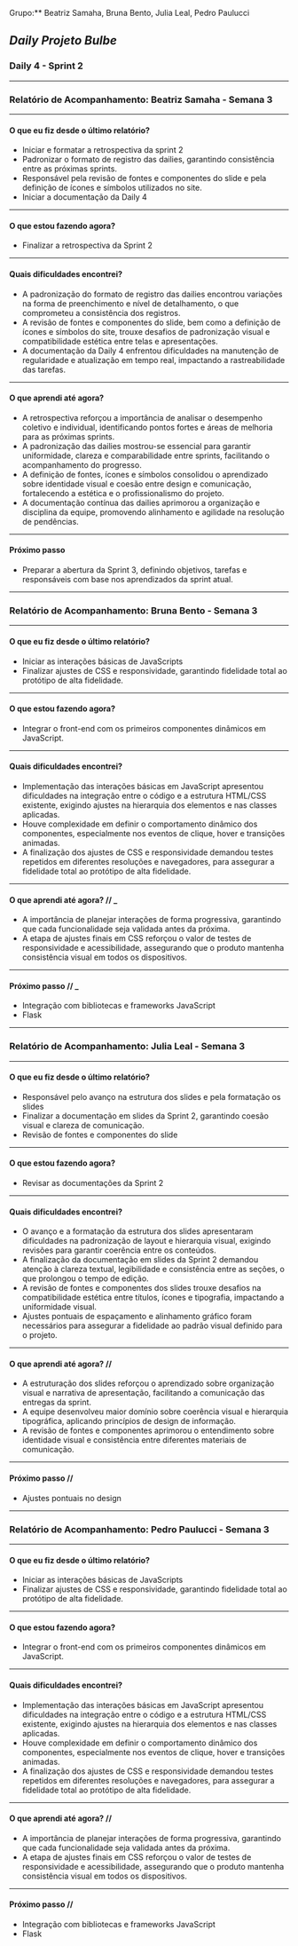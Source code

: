Grupo:** Beatriz Samaha, Bruna Bento, Julia Leal, Pedro Paulucci  
## *Daily Projeto Bulbe*

### Daily 4 - Sprint 2

---

### **Relatório de Acompanhamento: Beatriz Samaha - Semana 3**

---

#### **O que eu fiz desde o último relatório?**

- Iniciar e formatar a retrospectiva da sprint 2 
- Padronizar o formato de registro das dailies, garantindo consistência entre as próximas sprints.
- Responsável pela revisão de fontes e componentes do slide e pela definição de ícones e símbolos utilizados no site.
- Iniciar a documentação da Daily 4


---

#### **O que estou fazendo agora?**

- Finalizar a retrospectiva da Sprint 2

---

#### **Quais dificuldades encontrei?**

- A padronização do formato de registro das dailies encontrou variações na forma de preenchimento e nível de detalhamento, o que comprometeu a consistência dos registros.
- A revisão de fontes e componentes do slide, bem como a definição de ícones e símbolos do site, trouxe desafios de padronização visual e compatibilidade estética entre telas e apresentações.
- A documentação da Daily 4 enfrentou dificuldades na manutenção de regularidade e atualização em tempo real, impactando a rastreabilidade das tarefas.

---

#### **O que aprendi até agora?**

- A retrospectiva reforçou a importância de analisar o desempenho coletivo e individual, identificando pontos fortes e áreas de melhoria para as próximas sprints.
- A padronização das dailies mostrou-se essencial para garantir uniformidade, clareza e comparabilidade entre sprints, facilitando o acompanhamento do progresso.
- A definição de fontes, ícones e símbolos consolidou o aprendizado sobre identidade visual e coesão entre design e comunicação, fortalecendo a estética e o profissionalismo do projeto.
- A documentação contínua das dailies aprimorou a organização e disciplina da equipe, promovendo alinhamento e agilidade na resolução de pendências.
---

#### **Próximo passo**

- Preparar a abertura da Sprint 3, definindo objetivos, tarefas e responsáveis com base nos aprendizados da sprint atual.

---





### **Relatório de Acompanhamento: Bruna Bento - Semana 3**

---

#### **O que eu fiz desde o último relatório?**

- Iniciar as interações básicas de JavaScripts
- Finalizar ajustes de CSS e responsividade, garantindo fidelidade total ao protótipo de alta fidelidade.



---

#### **O que estou fazendo agora?**

- Integrar o front-end com os primeiros componentes dinâmicos em JavaScript.

---

#### **Quais dificuldades encontrei?**

- Implementação das interações básicas em JavaScript apresentou dificuldades na integração entre o código e a estrutura HTML/CSS existente, exigindo ajustes na hierarquia dos elementos e nas classes aplicadas.
- Houve complexidade em definir o comportamento dinâmico dos componentes, especialmente nos eventos de clique, hover e transições animadas.
- A finalização dos ajustes de CSS e responsividade demandou testes repetidos em diferentes resoluções e navegadores, para assegurar a fidelidade total ao protótipo de alta fidelidade.
---

#### **O que aprendi até agora? //** _

- A importância de planejar interações de forma progressiva, garantindo que cada funcionalidade seja validada antes da próxima.
- A etapa de ajustes finais em CSS reforçou o valor de testes de responsividade e acessibilidade, assegurando que o produto mantenha consistência visual em todos os dispositivos.

---

#### **Próximo passo //** _

- Integração com bibliotecas e frameworks JavaScript
- Flask 


---





### **Relatório de Acompanhamento: Julia Leal - Semana 3**

---

#### **O que eu fiz desde o último relatório?**

- Responsável pelo avanço na estrutura dos slides e pela formatação os slides 
- Finalizar a documentação em slides da Sprint 2, garantindo coesão visual e clareza de comunicação.
- Revisão de fontes e componentes do slide 


---

#### **O que estou fazendo agora?**

- Revisar as documentações da Sprint 2 

---

#### **Quais dificuldades encontrei?**

- O avanço e a formatação da estrutura dos slides apresentaram dificuldades na padronização de layout e hierarquia visual, exigindo revisões para garantir coerência entre os conteúdos.
- A finalização da documentação em slides da Sprint 2 demandou atenção à clareza textual, legibilidade e consistência entre as seções, o que prolongou o tempo de edição.
- A revisão de fontes e componentes dos slides trouxe desafios na compatibilidade estética entre títulos, ícones e tipografia, impactando a uniformidade visual.
- Ajustes pontuais de espaçamento e alinhamento gráfico foram necessários para assegurar a fidelidade ao padrão visual definido para o projeto.
---

#### **O que aprendi até agora? //** 

- A estruturação dos slides reforçou o aprendizado sobre organização visual e narrativa de apresentação, facilitando a comunicação das entregas da sprint.
- A equipe desenvolveu maior domínio sobre coerência visual e hierarquia tipográfica, aplicando princípios de design de informação.
- A revisão de fontes e componentes aprimorou o entendimento sobre identidade visual e consistência entre diferentes materiais de comunicação.

---

#### **Próximo passo //** 

- Ajustes pontuais no design

---









### **Relatório de Acompanhamento: Pedro Paulucci - Semana 3**

---

#### **O que eu fiz desde o último relatório?**

- Iniciar as interações básicas de JavaScripts
- Finalizar ajustes de CSS e responsividade, garantindo fidelidade total ao protótipo de alta fidelidade.

---

#### **O que estou fazendo agora?**

- Integrar o front-end com os primeiros componentes dinâmicos em JavaScript.

---

#### **Quais dificuldades encontrei?**

- Implementação das interações básicas em JavaScript apresentou dificuldades na integração entre o código e a estrutura HTML/CSS existente, exigindo ajustes na hierarquia dos elementos e nas classes aplicadas.
- Houve complexidade em definir o comportamento dinâmico dos componentes, especialmente nos eventos de clique, hover e transições animadas.
- A finalização dos ajustes de CSS e responsividade demandou testes repetidos em diferentes resoluções e navegadores, para assegurar a fidelidade total ao protótipo de alta fidelidade.

---

#### **O que aprendi até agora? //** 

- A importância de planejar interações de forma progressiva, garantindo que cada funcionalidade seja validada antes da próxima.
- A etapa de ajustes finais em CSS reforçou o valor de testes de responsividade e acessibilidade, assegurando que o produto mantenha consistência visual em todos os dispositivos. 

---

#### **Próximo passo //** 

- Integração com bibliotecas e frameworks JavaScript
- Flask 

